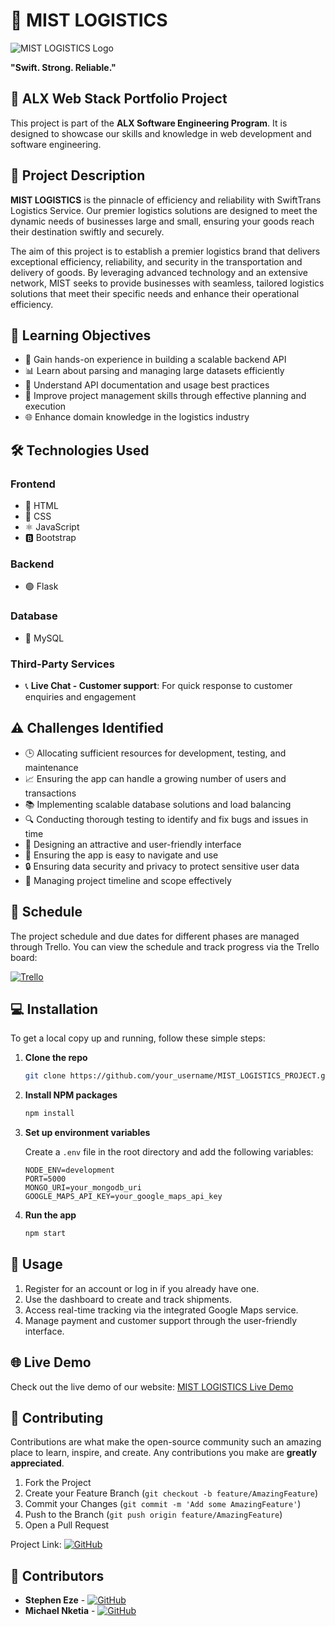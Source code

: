 # 🚚 MIST LOGISTICS

![MIST LOGISTICS Logo](https://imgur.com/cyjy8nw)

**"Swift. Strong. Reliable."**

## 🌟 ALX Web Stack Portfolio Project

This project is part of the **ALX Software Engineering Program**. It is designed to showcase our skills and knowledge in web development and software engineering.

## 📜 Project Description

**MIST LOGISTICS** is the pinnacle of efficiency and reliability with SwiftTrans Logistics Service. Our premier logistics solutions are designed to meet the dynamic needs of businesses large and small, ensuring your goods reach their destination swiftly and securely.

The aim of this project is to establish a premier logistics brand that delivers exceptional efficiency, reliability, and security in the transportation and delivery of goods. By leveraging advanced technology and an extensive network, MIST seeks to provide businesses with seamless, tailored logistics solutions that meet their specific needs and enhance their operational efficiency.

## 🎯 Learning Objectives

- 🚀 Gain hands-on experience in building a scalable backend API
- 📊 Learn about parsing and managing large datasets efficiently
- 📑 Understand API documentation and usage best practices
- 📅 Improve project management skills through effective planning and execution
- 🌐 Enhance domain knowledge in the logistics industry

## 🛠 Technologies Used

### Frontend
- 📝 HTML
- 🎨 CSS
- ⚛ JavaScript
- 🅱️ Bootstrap

### Backend
- 🟢 Flask

### Database
- 🍃 MySQL

### Third-Party Services
- 📞 **Live Chat - Customer support**: For quick response to customer enquiries and engagement

## ⚠️ Challenges Identified

- 🕒 Allocating sufficient resources for development, testing, and maintenance
- 📈 Ensuring the app can handle a growing number of users and transactions
- 📚 Implementing scalable database solutions and load balancing
- 🔍 Conducting thorough testing to identify and fix bugs and issues in time
- 🎨 Designing an attractive and user-friendly interface
- 🧭 Ensuring the app is easy to navigate and use
- 🔒 Ensuring data security and privacy to protect sensitive user data
- 📆 Managing project timeline and scope effectively

## 📅 Schedule

The project schedule and due dates for different phases are managed through Trello. You can view the schedule and track progress via the Trello board:

[![Trello](https://img.shields.io/badge/Trello-Board-blue)](https://trello.com/b/SUPhDmia)

## 💻 Installation

To get a local copy up and running, follow these simple steps:

1. **Clone the repo**
    ```sh
    git clone https://github.com/your_username/MIST_LOGISTICS_PROJECT.git
    ```
2. **Install NPM packages**
    ```sh
    npm install
    ```

3. **Set up environment variables**

    Create a `.env` file in the root directory and add the following variables:
    ```env
    NODE_ENV=development
    PORT=5000
    MONGO_URI=your_mongodb_uri
    GOOGLE_MAPS_API_KEY=your_google_maps_api_key
    ```

4. **Run the app**
    ```sh
    npm start
    ```

## 🚀 Usage

1. Register for an account or log in if you already have one.
2. Use the dashboard to create and track shipments.
3. Access real-time tracking via the integrated Google Maps service.
4. Manage payment and customer support through the user-friendly interface.

## 🌐 Live Demo

Check out the live demo of our website: [MIST LOGISTICS Live Demo](https://#)

## 🤝 Contributing

Contributions are what make the open-source community such an amazing place to learn, inspire, and create. Any contributions you make are **greatly appreciated**.

1. Fork the Project
2. Create your Feature Branch (`git checkout -b feature/AmazingFeature`)
3. Commit your Changes (`git commit -m 'Add some AmazingFeature'`)
4. Push to the Branch (`git push origin feature/AmazingFeature`)
5. Open a Pull Request



Project Link: [![GitHub](https://img.shields.io/badge/GitHub-Repo-blue)](https://github.com/stdjes/MIST_LOGISTICS_PROJECT)

## 👥 Contributors

- **Stephen Eze** - [![GitHub](https://img.shields.io/badge/GitHub-Profile-blue)](https://github.com/stdjes)
- **Michael Nketia** - [![GitHub](https://img.shields.io/badge/GitHub-Profile-blue)](https://github.com/Addict007)

